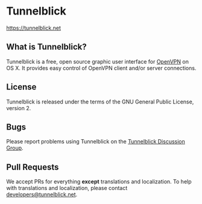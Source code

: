 Tunnelblick
===========

https://tunnelblick.net

What is Tunnelblick?
----------------

Tunnelblick is a free, open source graphic user interface for [OpenVPN](https://openvpn.net/index.php/open-source.html) on OS X. It provides easy control of OpenVPN client and/or server connections.

License
-------

Tunnelblick is released under the terms of the GNU General Public License, version 2.

Bugs
----

Please report problems using Tunnelblick on the [Tunnelblick Discussion Group](https://groups.google.com/forum/#!forum/tunnelblick-discuss).

Pull Requests
-------------

We accept PRs for everything **except** translations and localization. To help with translations and localization, please contact developers@tunnelblick.net.
